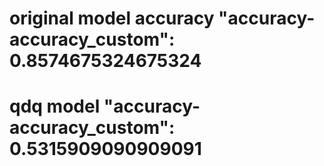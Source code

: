 # original model accuracy "accuracy-accuracy_custom": 0.8574675324675324

# qdq model "accuracy-accuracy_custom": 0.5315909090909091
